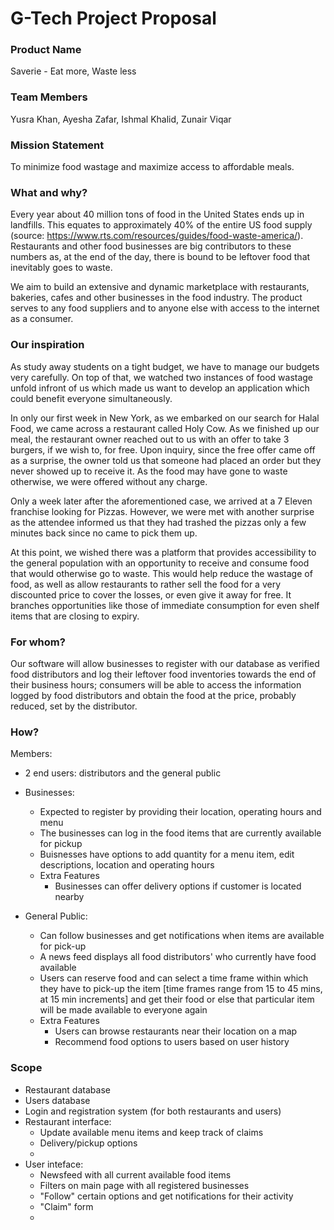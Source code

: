 # G-Tech Project Proposal

### **Product Name**
Saverie - Eat more, Waste less

### **Team Members**
Yusra Khan, Ayesha Zafar, Ishmal Khalid, Zunair Viqar

### **Mission Statement**
To minimize food wastage and maximize access to affordable meals. 

### **What and why?**

Every year about 40 million tons of food in the United States ends up in landfills. This equates to approximately 40% of the entire US food supply (source: https://www.rts.com/resources/guides/food-waste-america/). Restaurants and other food businesses are big contributors to these numbers as, at the end of the day, there is bound to be leftover food that inevitably goes to waste. 

We aim to build an extensive and dynamic marketplace with restaurants, bakeries, cafes and other businesses in the food industry. The product serves to any food suppliers and to anyone else with access to the internet as a consumer. 

### **Our inspiration**

As study away students on a tight budget, we have to manage our budgets very carefully. On top of that, we watched two instances of food wastage unfold infront of us which made us want to develop an application which could benefit everyone simultaneously. 

In only our first week in New York, as we embarked on our search for Halal Food, we came across a restaurant called Holy Cow. As we finished up our meal, the restaurant owner reached out to us with an offer to take 3 burgers, if we wish to, for free. Upon inquiry, since the free offer came off as a surprise, the owner told us that someone had placed an order but they never showed up to receive it. As the food may have gone to waste otherwise, we were offered without any charge. 

Only a week later after the aforementioned case, we arrived at a 7 Eleven franchise looking for Pizzas. However, we were met with another surprise as the attendee informed us that they had trashed the pizzas only a few minutes back since no came to pick them up. 

At this point, we wished there was a platform that provides accessibility to the general population with an opportunity to receive and consume food that would otherwise go to waste. This would help reduce the wastage of food, as well as allow restaurants to rather sell the food for a very discounted price to cover the losses, or even give it away for free. It branches opportunities like those of immediate consumption for even shelf items that are closing to expiry. 

### **For whom?**

Our software will allow businesses to register with our database as verified food distributors and log their leftover food inventories towards the end of their business hours; consumers will be able to access the information logged by food distributors and obtain the food at the price, probably reduced, set by the distributor.

### **How?**
Members:

- 2 end users: distributors and the general public
- Businesses:
    - Expected to register by providing their location, operating hours and menu
    - The businesses can log in the food items that are currently available for pickup
    - Buisnesses have options to add quantity for a menu item, edit descriptions, location and operating hours
    - Extra Features
        - Businesses can offer delivery options if customer is located nearby

- General Public:
    - Can follow businesses and get notifications when items are available for pick-up
    - A news feed displays all food distributors' who currently have food available
    - Users can reserve food and can select a time frame within which they have to pick-up the item [time frames range from 15 to 45 mins, at 15 min increments] and get their food or else that particular item will be made available to everyone again
    - Extra Features
        - Users can browse restaurants near their location on  a map
        - Recommend food options to users based on user history

### **Scope**
- Restaurant database
- Users database
- Login and registration system (for both restaurants and users)
- Restaurant interface:
    - Update available menu items and keep track of claims
    - Delivery/pickup options
    - 
- User inteface:
    - Newsfeed with all current available food items
    - Filters on main page with all registered businesses
    - "Follow" certain options and get notifications for their activity
    - "Claim" form
    - 


    


